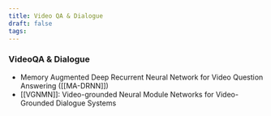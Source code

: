 ```yaml
---
title: Video QA & Dialogue
draft: false
tags:
---
```

### VideoQA & Dialogue
- Memory Augmented Deep Recurrent Neural Network for Video Question Answering ([[MA-DRNN]])
- [[VGNMN]]: Video-grounded Neural Module Networks for Video-Grounded Dialogue Systems